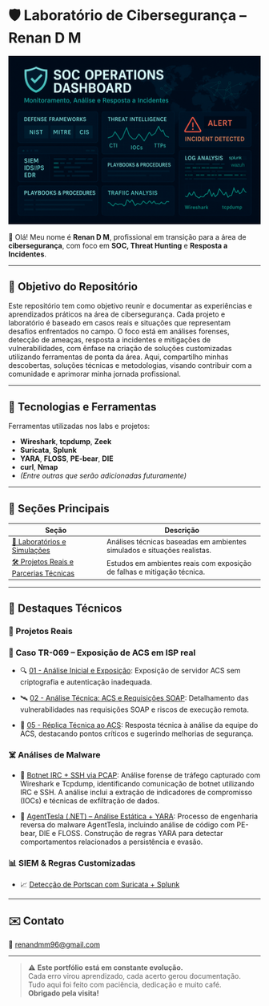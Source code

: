 # 🛡️ Laboratório de Cibersegurança – Renan D M

<p align="center">
  <img src="assets/soc.png" alt="Capa do Laboratório de Cibersegurança" width="800"/>
</p>

👋 Olá! Meu nome é **Renan D M**, profissional em transição para a área de **cibersegurança**, com foco em **SOC, Threat Hunting** e **Resposta a Incidentes**.

--- 

## 🚀 Objetivo do Repositório
Este repositório tem como objetivo reunir e documentar as experiências e aprendizados práticos na área de cibersegurança. Cada projeto e laboratório é baseado em casos reais e situações que representam desafios enfrentados no campo. O foco está em análises forenses, detecção de ameaças, resposta a incidentes e mitigações de vulnerabilidades, com ênfase na criação de soluções customizadas utilizando ferramentas de ponta da área. Aqui, compartilho minhas descobertas, soluções técnicas e metodologias, visando contribuir com a comunidade e aprimorar minha jornada profissional.

---

## 🧰 Tecnologias e Ferramentas

Ferramentas utilizadas nos labs e projetos:

- **Wireshark**, **tcpdump**, **Zeek**  
- **Suricata**, **Splunk**  
- **YARA**, **FLOSS**, **PE-bear**, **DIE**  
- **curl**, **Nmap**  
- *(Entre outras que serão adicionadas futuramente)*

---

## 📁 Seções Principais          
                                   
| Seção                                                                 | Descrição                                                                                 |
|-----------------------------------------------------------------------|-------------------------------------------------------------------------------------------|
| [🔬 Laboratórios e Simulações](Laboratorios-e-Simulacoes/README.md)   | Análises técnicas baseadas em ambientes simulados e situações realistas.                  |
| [🛠️ Projetos Reais e Parcerias Técnicas](Projetos-Reais-e-Parcerias-Técnicas/README.md) | Estudos em ambientes reais com exposição de falhas e mitigação técnica. |

---

## 📌 Destaques Técnicos

### 💼 Projetos Reais

### 📡 Caso TR-069 – Exposição de ACS em ISP real
- 🔍 [01 - Análise Inicial e Exposição](Projetos-Reais-e-Parcerias-Técnicas/01-Caso-TR069-Exposicao-ACS-ISP/01-Analise-Inicial-Exposicao/README.md): Exposição de servidor ACS sem criptografia e autenticação inadequada.

- 🛰️ [02 - Análise Técnica: ACS e Requisições SOAP](Projetos-Reais-e-Parcerias-Técnicas/01-Caso-TR069-Exposicao-ACS-ISP/02-Analise-Tecnica-ACS-SOAP/README.md): Detalhamento das vulnerabilidades nas requisições SOAP e riscos de execução remota.

- 📄 [05 - Réplica Técnica ao ACS](Projetos-Reais-e-Parcerias-Técnicas/01-Caso-TR069-Exposicao-ACS-ISP/05-Replica-Tecnica/README.md): Resposta técnica à análise da equipe do ACS, destacando pontos críticos e sugerindo melhorias de segurança.

### ☠️ Análises de Malware

- 🧪 [Botnet IRC + SSH via PCAP](Laboratorios-e-Simulacoes/Forense/Wireshark-Tcpdump/Analise-de-Malware/01-Botnet-IRC-SSH/README.md): Análise forense de tráfego capturado com Wireshark e Tcpdump, identificando comunicação de botnet utilizando IRC e SSH. A análise inclui a extração de indicadores de compromisso (IOCs) e técnicas de exfiltração de dados.

- 🔬 [AgentTesla (.NET) – Análise Estática + YARA](Laboratorios-e-Simulacoes/Forense/Yara-PEBear-Die-Floss/Analise-de-Malware/01-AgentTesla/README.md): Processo de engenharia reversa do malware AgentTesla, incluindo análise de código com PE-bear, DIE e FLOSS. Construção de regras YARA para detectar comportamentos relacionados a persistência e evasão.

### 📊 SIEM & Regras Customizadas

- 📈 [Detecção de Portscan com Suricata + Splunk](Laboratorios-e-Simulacoes/NMS/Splunk-Suricata/Regras-e-Alertas/01-Portscan/README.md)

---

## ✉️ Contato

📧 [renandmm96@gmail.com](mailto:renandmm96@gmail.com)

---

> ⚠️ **Este portfólio está em constante evolução.**  
> Cada erro virou aprendizado, cada acerto gerou documentação.  
> Tudo aqui foi feito com paciência, dedicação e muito café.  
> **Obrigado pela visita!**
